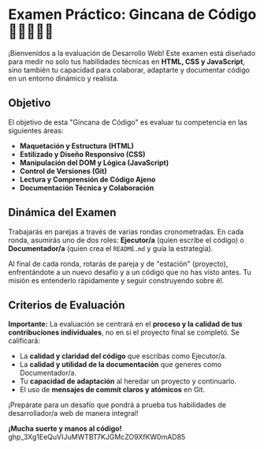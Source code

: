 # Examen Práctico: Gincana de Código 🏃‍♀️🔄👨‍💻

¡Bienvenidos a la evaluación de Desarrollo Web! Este examen está diseñado para medir no solo tus habilidades técnicas en **HTML, CSS y JavaScript**, sino también tu capacidad para colaborar, adaptarte y documentar código en un entorno dinámico y realista.

## Objetivo

El objetivo de esta "Gincana de Código" es evaluar tu competencia en las siguientes áreas:
* **Maquetación y Estructura (HTML)**
* **Estilizado y Diseño Responsivo (CSS)**
* **Manipulación del DOM y Lógica (JavaScript)**
* **Control de Versiones (Git)**
* **Lectura y Comprensión de Código Ajeno**
* **Documentación Técnica y Colaboración**

## Dinámica del Examen

Trabajarás en parejas a través de varias rondas cronometradas. En cada ronda, asumirás uno de dos roles: **Ejecutor/a** (quien escribe el código) o **Documentador/a** (quien crea el `README.md` y guía la estrategia).

Al final de cada ronda, rotarás de pareja y de "estación" (proyecto), enfrentándote a un nuevo desafío y a un código que no has visto antes. Tu misión es entenderlo rápidamente y seguir construyendo sobre él.

## Criterios de Evaluación

**Importante:** La evaluación se centrará en el **proceso y la calidad de tus contribuciones individuales**, no en si el proyecto final se completó. Se calificará:

* La **calidad y claridad del código** que escribas como Ejecutor/a.
* La **calidad y utilidad de la documentación** que generes como Documentador/a.
* Tu **capacidad de adaptación** al heredar un proyecto y continuarlo.
* El uso de **mensajes de commit claros y atómicos** en Git.

¡Prepárate para un desafío que pondrá a prueba tus habilidades de desarrollador/a web de manera integral!

**¡Mucha suerte y manos al código!**
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